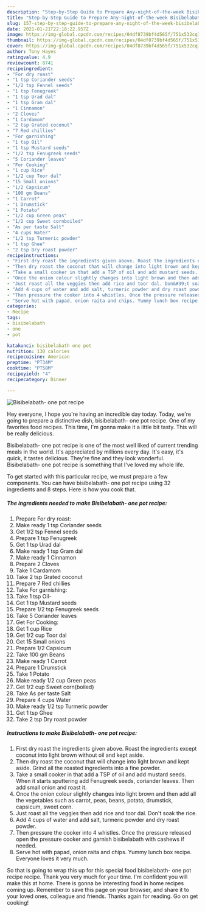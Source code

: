 ```yaml
---
description: "Step-by-Step Guide to Prepare Any-night-of-the-week Bisibelabath- one pot recipe"
title: "Step-by-Step Guide to Prepare Any-night-of-the-week Bisibelabath- one pot recipe"
slug: 157-step-by-step-guide-to-prepare-any-night-of-the-week-bisibelabath-one-pot-recipe
date: 2021-01-21T22:18:22.957Z
image: https://img-global.cpcdn.com/recipes/04df8739bf4d565f/751x532cq70/bisibelabath-one-pot-recipe-recipe-main-photo.jpg
thumbnail: https://img-global.cpcdn.com/recipes/04df8739bf4d565f/751x532cq70/bisibelabath-one-pot-recipe-recipe-main-photo.jpg
cover: https://img-global.cpcdn.com/recipes/04df8739bf4d565f/751x532cq70/bisibelabath-one-pot-recipe-recipe-main-photo.jpg
author: Tony Hayes
ratingvalue: 4.9
reviewcount: 8741
recipeingredient:
- "For dry roast"
- "1 tsp Coriander seeds"
- "1/2 tsp Fennel seeds"
- "1 tsp Fenugreek"
- "1 tsp Urad dal"
- "1 tsp Gram dal"
- "1 Cinnamon"
- "2 Cloves"
- "1 Cardamom"
- "2 tsp Grated coconut"
- "7 Red chillies"
- "For garnishing"
- "1 tsp Oil"
- "1 tsp Mustard seeds"
- "1/2 tsp Fenugreek seeds"
- "5 Coriander leaves"
- "For Cooking"
- "1 cup Rice"
- "1/2 cup Toor dal"
- "15 Small onions"
- "1/2 Capsicum"
- "100 gm Beans"
- "1 Carrot"
- "1 Drumstick"
- "1 Potato"
- "1/2 cup Green peas"
- "1/2 cup Sweet cornboiled"
- "As per taste Salt"
- "4 cups Water"
- "1/2 tsp Turmeric powder"
- "1 tsp Ghee"
- "2 tsp Dry roast powder"
recipeinstructions:
- "First dry roast the ingredients given above. Roast the ingredients except coconut into light brown without oil and kept aside."
- "Then dry roast the coconut that will change into light brown and kept aside. Grind all the roasted ingredients into a fine powder."
- "Take a small cooker in that add a TSP of oil and add mustard seeds. When it starts sputtering add Fenugreek seeds, coriander leaves. Then add small onion and roast it."
- "Once the onion colour slightly changes into light brown and then add all the vegetables such as carrot, peas, beans, potato, drumstick, capsicum, sweet corn."
- "Just roast all the veggies then add rice and toor dal. Don&#39;t soak the rice."
- "Add 4 cups of water and add salt, turmeric powder and dry roast powder."
- "Then pressure the cooker into 4 whistles. Once the pressure released open the pressure cooker and garnish bisibelabath with cashews if needed."
- "Serve hot with papad, onion raita and chips. Yummy lunch box recipe. Everyone loves it very much."
categories:
- Recipe
tags:
- bisibelabath
- one
- pot

katakunci: bisibelabath one pot 
nutrition: 130 calories
recipecuisine: American
preptime: "PT34M"
cooktime: "PT58M"
recipeyield: "4"
recipecategory: Dinner

---
```



![Bisibelabath- one pot recipe](https://img-global.cpcdn.com/recipes/04df8739bf4d565f/751x532cq70/bisibelabath-one-pot-recipe-recipe-main-photo.jpg)

Hey everyone, I hope you're having an incredible day today. Today, we're going to prepare a distinctive dish, bisibelabath- one pot recipe. One of my favorites food recipes. This time, I'm gonna make it a little bit tasty. This will be really delicious.

Bisibelabath- one pot recipe is one of the most well liked of current trending meals in the world. It's appreciated by millions every day. It's easy, it's quick, it tastes delicious. They're fine and they look wonderful. Bisibelabath- one pot recipe is something that I've loved my whole life.




To get started with this particular recipe, we must prepare a few components. You can have bisibelabath- one pot recipe using 32 ingredients and 8 steps. Here is how you cook that.

<!--inarticleads1-->

##### The ingredients needed to make Bisibelabath- one pot recipe:

1. Prepare For dry roast:
1. Make ready 1 tsp Coriander seeds
1. Get 1/2 tsp Fennel seeds
1. Prepare 1 tsp Fenugreek
1. Get 1 tsp Urad dal
1. Make ready 1 tsp Gram dal
1. Make ready 1 Cinnamon
1. Prepare 2 Cloves
1. Take 1 Cardamom
1. Take 2 tsp Grated coconut
1. Prepare 7 Red chillies
1. Take For garnishing:
1. Take 1 tsp Oil-
1. Get 1 tsp Mustard seeds
1. Prepare 1/2 tsp Fenugreek seeds
1. Take 5 Coriander leaves
1. Get For Cooking:
1. Get 1 cup Rice
1. Get 1/2 cup Toor dal
1. Get 15 Small onions
1. Prepare 1/2 Capsicum
1. Take 100 gm Beans
1. Make ready 1 Carrot
1. Prepare 1 Drumstick
1. Take 1 Potato
1. Make ready 1/2 cup Green peas
1. Get 1/2 cup Sweet corn(boiled)
1. Take As per taste Salt
1. Prepare 4 cups Water
1. Make ready 1/2 tsp Turmeric powder
1. Get 1 tsp Ghee
1. Take 2 tsp Dry roast powder




<!--inarticleads2-->

##### Instructions to make Bisibelabath- one pot recipe:

1. First dry roast the ingredients given above. Roast the ingredients except coconut into light brown without oil and kept aside.
1. Then dry roast the coconut that will change into light brown and kept aside. Grind all the roasted ingredients into a fine powder.
1. Take a small cooker in that add a TSP of oil and add mustard seeds. When it starts sputtering add Fenugreek seeds, coriander leaves. Then add small onion and roast it.
1. Once the onion colour slightly changes into light brown and then add all the vegetables such as carrot, peas, beans, potato, drumstick, capsicum, sweet corn.
1. Just roast all the veggies then add rice and toor dal. Don&#39;t soak the rice.
1. Add 4 cups of water and add salt, turmeric powder and dry roast powder.
1. Then pressure the cooker into 4 whistles. Once the pressure released open the pressure cooker and garnish bisibelabath with cashews if needed.
1. Serve hot with papad, onion raita and chips. Yummy lunch box recipe. Everyone loves it very much.




So that is going to wrap this up for this special food bisibelabath- one pot recipe recipe. Thank you very much for your time. I'm confident you will make this at home. There is gonna be interesting food in home recipes coming up. Remember to save this page on your browser, and share it to your loved ones, colleague and friends. Thanks again for reading. Go on get cooking!

